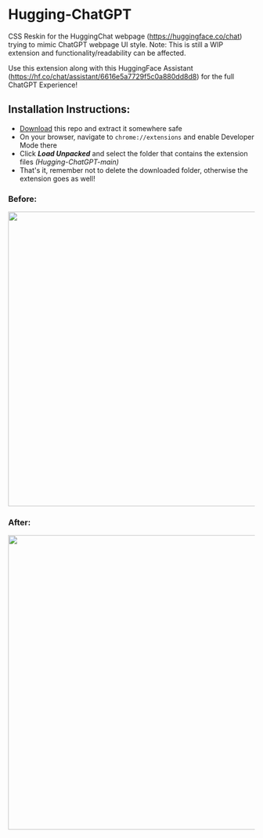 # Hugging-ChatGPT

CSS Reskin for the HuggingChat webpage (https://huggingface.co/chat) trying to mimic ChatGPT webpage UI style. 
Note: This is still a WIP extension and functionality/readability can be affected.

Use this extension along with this HuggingFace Assistant (https://hf.co/chat/assistant/6616e5a7729f5c0a880dd8d8) for the full ChatGPT Experience!

## Installation Instructions:
- [Download](https://codeload.github.com/kardchcode/Hugging-ChatGPT/zip/refs/heads/main) this repo and extract it somewhere safe
- On your browser, navigate to ```chrome://extensions``` and enable Developer Mode there
- Click ***Load Unpacked*** and select the folder that contains the extension files *(Hugging-ChatGPT-main)*
- That's it, remember not to delete the downloaded folder, otherwise the extension goes as well!

### Before:
<img src="https://i.imgur.com/tsJcGzR.png" width="600">

### After:
<img src="https://i.imgur.com/7Po7hDb.png" width="600">